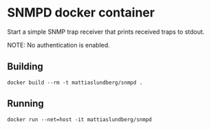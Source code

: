 SNMPD docker container
=======================
Start a simple SNMP trap receiver that prints received traps to stdout.

NOTE: No authentication is enabled.

Building
--------
```
docker build --rm -t mattiaslundberg/snmpd .
```

Running
-------
```
docker run --net=host -it mattiaslundberg/snmpd
```
